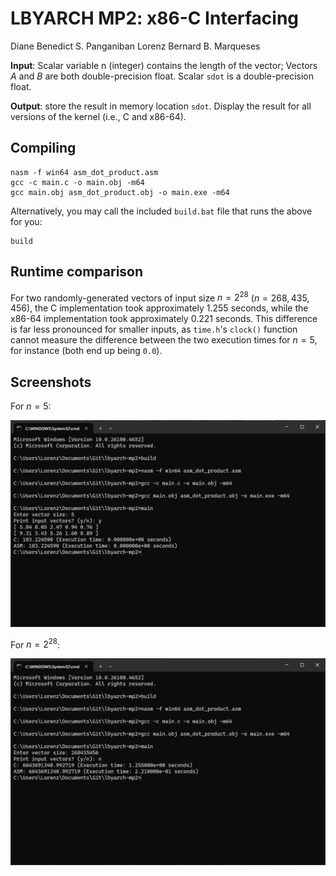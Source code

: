 # LBYARCH MP2: x86-C Interfacing

Diane Benedict S. Panganiban
Lorenz Bernard B. Marqueses

**Input**: Scalar variable n (integer) contains the length of the vector;  Vectors $A$ and $B$ are both double-precision float. Scalar `sdot` is a double-precision float.

**Output**: store the result in memory location `sdot`.  Display the result for all versions of the kernel (i.e., C and  x86-64).

## Compiling

```
nasm -f win64 asm_dot_product.asm
gcc -c main.c -o main.obj -m64
gcc main.obj asm_dot_product.obj -o main.exe -m64
```

Alternatively, you may call the included `build.bat` file that runs the above for you:

```
build
```

## Runtime comparison

For two randomly-generated vectors of input size $n = 2^{28}$ ($n = 268,435,456$), the C implementation took approximately $1.255$ seconds, while the x86-64 implementation took approximately $0.221$ seconds. This difference is far less pronounced for smaller inputs, as `time.h`'s `clock()` function cannot measure the difference between the two execution times for $n = 5$, for instance (both end up being `0.0`).

## Screenshots

For $n = 5$:

![](img/small_n.png)

For $n = 2^{28}$:

![](img/large_n.png)